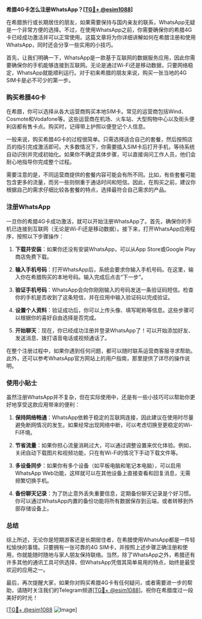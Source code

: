 **希腊4G卡怎么注册WhatsApp？[[TG💪+ @esim1088](https://t.me/s/esim1088)]**

在希腊旅行或长期居住的朋友，如果需要保持与国内亲友的联系，WhatsApp无疑是一个非常方便的选择。不过，在使用WhatsApp之前，你需要确保你的希腊4G卡已经成功激活并可以正常使用。这篇文章将为你详细讲解如何在希腊注册和使用WhatsApp，同时还会分享一些实用的小技巧。

首先，让我们明确一下，WhatsApp是一款基于互联网的数据服务应用，因此你需要确保你的手机能够连接到互联网。无论是通过Wi-Fi还是移动数据，只要网络稳定，WhatsApp就能顺利运行。对于初来希腊的朋友来说，购买一张当地的4G SIM卡是必不可少的第一步。

### 购买希腊4G卡

在希腊，你可以选择从各大运营商购买本地SIM卡。常见的运营商包括Wind、Cosmote和Vodafone等。这些运营商在机场、火车站、大型购物中心以及街头便利店都有售卡点。购买时，记得带上护照以便登记个人信息。

一般来说，购买希腊4G卡的过程很简单。只需选择适合自己的套餐，然后按照店员的指引完成激活即可。大多数情况下，你需要插入SIM卡后打开手机，等待系统自动识别并完成初始化。如果你不确定具体步骤，可以直接询问工作人员，他们会耐心地指导你完成整个过程。

需要注意的是，不同运营商提供的套餐内容可能会有所不同。比如，有些套餐可能包含更多的流量，而另一些则侧重于通话时间和短信。因此，在购买之前，建议你根据自己的需求仔细比较各套餐的特点，选择最符合自己需求的产品。

### 注册WhatsApp

一旦你的希腊4G卡成功激活，就可以开始注册WhatsApp了。首先，确保你的手机已连接到互联网（无论是Wi-Fi还是移动数据）。接下来，打开WhatsApp应用程序，按照以下步骤操作：

1. **下载并安装**：如果你还没有安装WhatsApp，可以从App Store或Google Play商店免费下载。
   
2. **输入手机号码**：打开WhatsApp后，系统会要求你输入手机号码。在这里，输入你在希腊购买的本地号码。输入完成后点击“下一步”。

3. **验证手机号码**：WhatsApp会向你刚刚输入的号码发送一条验证码短信。检查你的手机是否收到了这条短信，并在应用中输入验证码以完成验证。

4. **设置个人资料**：验证成功后，你可以上传头像、填写昵称等信息。这些步骤可以根据你的喜好自由选择是否完成。

5. **开始聊天**：现在，你已经成功注册并登录WhatsApp了！可以开始添加好友、发送消息、拨打语音电话或视频通话了。

在整个注册过程中，如果你遇到任何问题，都可以随时联系运营商客服寻求帮助。此外，还可以参考WhatsApp官方网站上的用户指南，那里提供了详尽的操作说明。

### 使用小贴士

虽然注册WhatsApp并不复杂，但在实际使用中，还是有一些小技巧可以帮助你更好地享受这款应用带来的便利：

1. **保持网络畅通**：WhatsApp依赖于稳定的互联网连接，因此建议在使用时尽量避免断网情况的发生。如果经常出现网络中断，可以考虑切换至更稳定的Wi-Fi环境。

2. **节省流量**：如果你担心流量消耗过大，可以通过调整设置来优化体验。例如，关闭自动下载图片和视频功能，只在有Wi-Fi的情况下手动下载文件等。

3. **多设备同步**：如果你有多个设备（如平板电脑和笔记本电脑），可以启用WhatsApp Web功能，这样就可以在其他设备上直接查看和回复消息，无需频繁切换手机。

4. **备份聊天记录**：为了防止意外丢失重要信息，定期备份聊天记录是个好习惯。你可以通过WhatsApp内置的备份功能将所有数据保存到云端，或者转移到外部存储设备上。

### 总结

综上所述，无论你是短期游客还是长期居住者，在希腊使用WhatsApp都是一件轻松愉快的事情。只要拥有一张可靠的4G SIM卡，并按照上述步骤正确注册和使用，你就能随时随地与家人朋友保持联络。当然，除了WhatsApp之外，希腊还有许多其他的通讯工具可供选择，但WhatsApp凭借其简单易用的特点，始终是最受欢迎的应用之一。

最后，再次提醒大家，如果你对购买希腊4G卡有任何疑问，或者需要进一步的帮助，请随时关注我们的Telegram频道[[TG💪+ @esim1088](https://t.me/s/esim1088)]。祝你在希腊度过一段美好的时光！

[[TG💪+ @esim1088](https://t.me/s/esim1088) ![Image](https://i.postimg.cc/4NQfJmqS/Snipaste-2025-05-13-00-14-12.png)]